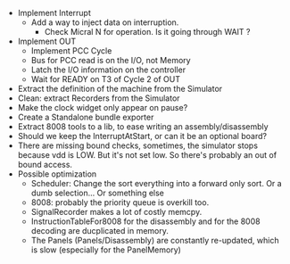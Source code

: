 * Implement Interrupt
  * Add a way to inject data on interruption.
    * Check Micral N for operation. Is it going through WAIT ?
* Implement OUT
  * Implement PCC Cycle
  * Bus for PCC read is on the I/O, not Memory
  * Latch the I/O information on the controller
  * Wait for READY on T3 of Cycle 2 of OUT
* Extract the definition of the machine from the Simulator
* Clean: extract Recorders from the Simulator
* Make the clock widget only appear on pause?
* Create a Standalone bundle exporter
* Extract 8008 tools to a lib, to ease writing an assembly/disassembly
* Should we keep the InterruptAtStart, or can it be an optional board?
* There are missing bound checks, sometimes, the simulator stops because vdd is LOW.
  But it's not set low. So there's probably an out of bound access. 
* Possible optimization  
  * Scheduler: Change the sort everything into a forward only sort. Or a dumb selection... Or something else
  * 8008: probably the priority queue is overkill too.
  * SignalRecorder makes a lot of costly memcpy.
  * InstructionTableFor8008 for the disassembly and for the 8008 decoding are ducplicated in memory.
  * The Panels (Panels/Disassembly) are constantly re-updated, which is slow (especially for the PanelMemory)
